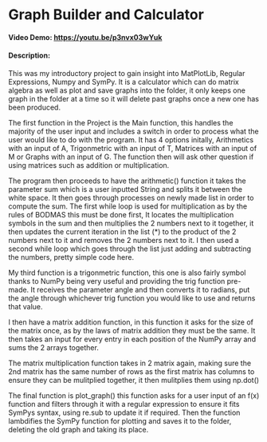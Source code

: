 # Graph Builder and Calculator
#### Video Demo:  <https://youtu.be/p3nvx03wYuk>
#### Description:
This was my introductory project to gain insight into MatPlotLib, Regular Expressions, Numpy and SymPy. It is a calculator which can do matrix algebra as well as plot and save graphs into the folder, it only keeps one graph in the folder at a time so it will delete past graphs once a new one has been produced.

The first function in the Project is the Main function, this handles the majority of the user input and includes a switch in order to process what the user would like to do with the program. It has 4 options initally, Arithmetics with an input of A, Trigonmetric with an input of T, Matrices with an input of M or Graphs with an input of G. The function then will ask other question if using matrices such as addition or multiplication.

The program then proceeds to have the arithmetic() function it takes the parameter sum which is a user inputted String and splits it between the white space. It then goes through processes on newly made list in order to compute the sum. The first while loop is used for multiplication as by the rules of BODMAS this must be done first, It locates the multiplication symbols in the sum and then multiplies the 2 numbers next to it together, it then updates the current iteration in the list (*) to the product of the 2 numbers next to it and removes the 2 numbers next to it. I then used a second while loop which goes through the list just adding and subtracting the numbers, pretty simple code here.

My third function is a trigonmetric function, this one is also fairly symbol thanks to NumPy being very useful and providing the trig function pre-made. It receives the parameter angle and then converts it to radians, put the angle through whichever trig function you would like to use and returns that value.

I then have a matrix addition function, in this function it asks for the size of the matrix once, as by the laws of matrix addition they must be the same. It then takes an input for every entry in each position of the NumPy array and sums the 2 arrays together.

The matrix multiplication function takes in 2 matrix again, making sure the 2nd matrix has the same number of rows as the first matrix has columns to ensure they can be mulitplied together, it then mulitplies them using np.dot()

The final function is plot_graph() this function asks for a user input of an f(x) function and filters through it with a regular expression to ensure it fits SymPys syntax, using re.sub to update it if required. Then the function lambdifies the SymPy function for plotting and saves it to the folder, deleting the old graph and taking its place.
